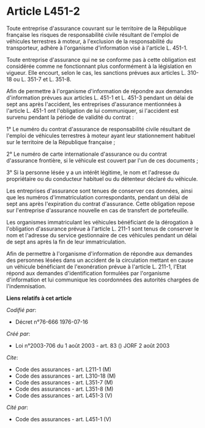 # Article L451-2

Toute entreprise d'assurance couvrant sur le territoire de la République française les risques de responsabilité civile
résultant de l'emploi de véhicules terrestres à moteur, à l'exclusion de la responsabilité du transporteur, adhère à
l'organisme d'information visé à l'article L. 451-1.

Toute entreprise d'assurance qui ne se conforme pas à cette obligation est considérée comme ne fonctionnant plus conformément
à la législation en vigueur. Elle encourt, selon le cas, les sanctions prévues aux articles L. 310-18 ou L. 351-7 et L.
351-8.

Afin de permettre à l'organisme d'information de répondre aux demandes d'information prévues aux articles L. 451-1 et L.
451-3 pendant un délai de sept ans après l'accident, les entreprises d'assurance mentionnées à l'article L. 451-1 ont
l'obligation de lui communiquer, si l'accident est survenu pendant la période de validité du contrat :

1° Le numéro du contrat d'assurance de responsabilité civile résultant de l'emploi de véhicules terrestres à moteur ayant
leur stationnement habituel sur le territoire de la République française ;

2° Le numéro de carte internationale d'assurance ou du contrat d'assurance frontière, si le véhicule est couvert par l'un de
ces documents ;

3° Si la personne lésée y a un intérêt légitime, le nom et l'adresse du propriétaire ou du conducteur habituel ou du
détenteur déclaré du véhicule.

Les entreprises d'assurance sont tenues de conserver ces données, ainsi que les numéros d'immatriculation correspondants,
pendant un délai de sept ans après l'expiration du contrat d'assurance. Cette obligation repose sur l'entreprise d'assurance
nouvelle en cas de transfert de portefeuille.

Les organismes immatriculant les véhicules bénéficiant de la dérogation à l'obligation d'assurance prévue à l'article L.
211-1 sont tenus de conserver le nom et l'adresse du service gestionnaire de ces véhicules pendant un délai de sept ans après
la fin de leur immatriculation.

Afin de permettre à l'organisme d'information de répondre aux demandes des personnes lésées dans un accident de la
circulation mettant en cause un véhicule bénéficiant de l'exonération prévue à l'article L. 211-1, l'Etat répond aux demandes
d'identification formulées par l'organisme d'information et lui communique les coordonnées des autorités chargées de
l'indemnisation.

**Liens relatifs à cet article**

_Codifié par_:

  - Décret n°76-666 1976-07-16

_Créé par_:

  - Loi n°2003-706 du 1 août 2003 - art. 83 () JORF 2 août 2003

_Cite_:

  - Code des assurances - art. L211-1 (M)
  - Code des assurances - art. L310-18 (M)
  - Code des assurances - art. L351-7 (M)
  - Code des assurances - art. L351-8 (M)
  - Code des assurances - art. L451-3 (V)

_Cité par_:

  - Code des assurances - art. L451-1 (V)
